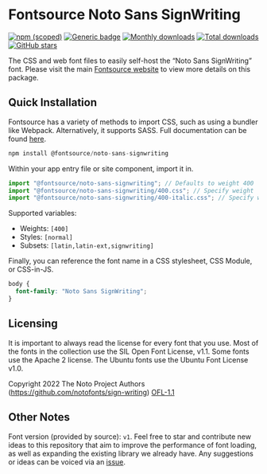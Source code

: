 # Fontsource Noto Sans SignWriting

[![npm (scoped)](https://img.shields.io/npm/v/@fontsource/noto-sans-signwriting?color=brightgreen)](https://www.npmjs.com/package/@fontsource/noto-sans-signwriting) [![Generic badge](https://img.shields.io/badge/fontsource-passing-brightgreen)](https://github.com/fontsource/fontsource) [![Monthly downloads](https://badgen.net/npm/dm/@fontsource/noto-sans-signwriting)](https://github.com/fontsource/fontsource) [![Total downloads](https://badgen.net/npm/dt/@fontsource/noto-sans-signwriting)](https://github.com/fontsource/fontsource) [![GitHub stars](https://img.shields.io/github/stars/fontsource/fontsource.svg?style=social&label=Star)](https://github.com/fontsource/fontsource/stargazers)

The CSS and web font files to easily self-host the “Noto Sans SignWriting” font. Please visit the main [Fontsource website](https://fontsource.org/fonts/noto-sans-signwriting) to view more details on this package.

## Quick Installation

Fontsource has a variety of methods to import CSS, such as using a bundler like Webpack. Alternatively, it supports SASS. Full documentation can be found [here](https://fontsource.org/docs/getting-started/introduction).

```javascript
npm install @fontsource/noto-sans-signwriting
```

Within your app entry file or site component, import it in.

```javascript
import "@fontsource/noto-sans-signwriting"; // Defaults to weight 400
import "@fontsource/noto-sans-signwriting/400.css"; // Specify weight
import "@fontsource/noto-sans-signwriting/400-italic.css"; // Specify weight and style

```

Supported variables:
- Weights: `[400]`
- Styles: `[normal]`
- Subsets: `[latin,latin-ext,signwriting]`

Finally, you can reference the font name in a CSS stylesheet, CSS Module, or CSS-in-JS.

```css
body {
  font-family: "Noto Sans SignWriting";
}
```

## Licensing
It is important to always read the license for every font that you use.
Most of the fonts in the collection use the SIL Open Font License, v1.1. Some fonts use the Apache 2 license. The Ubuntu fonts use the Ubuntu Font License v1.0.

Copyright 2022 The Noto Project Authors (https://github.com/notofonts/sign-writing)
[OFL-1.1](http://scripts.sil.org/OFL)

## Other Notes
Font version (provided by source): `v1`.
Feel free to star and contribute new ideas to this repository that aim to improve the performance of font loading, as well as expanding the existing library we already have. Any suggestions or ideas can be voiced via an [issue](https://github.com/fontsource/fontsource/issues).
